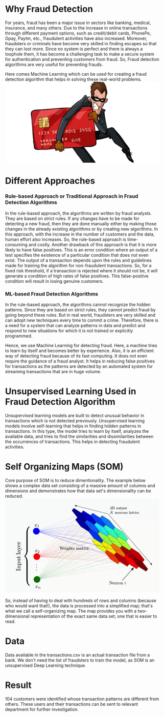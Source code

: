 # Why Fraud Detection

For years, fraud has been a major issue in sectors like banking, medical, insurance, and many others. Due to the increase in online transactions through different payment options, such as credit/debit cards, PhonePe, Gpay, Paytm, etc., fraudulent activities have also increased. Moreover, fraudsters or criminals have become very skilled in finding escapes so that they can loot more. Since no system is perfect and there is always a loophole them, it has become a challenging task to make a secure system for authentication and preventing customers from fraud. So, Fraud detection algorithms are very useful for preventing frauds.

Here comes Machine Learning which can be used for creating a fraud detection algorithm that helps in solving these real-world problems.
<img src="Images/fraud_cartoon.png">

# Different Approaches

### Rule-based Approach or Traditional Approach in Fraud Detection Algorithms

In the rule-based approach, the algorithms are written by fraud analysts. They are based on strict rules. If any changes have to be made for detecting a new fraud, then they are done manually either by making those changes in the already existing algorithms or by creating new algorithms. In this approach, with the increase in the number of customers and the data, human effort also increases. So, the rule-based approach is time-consuming and costly. Another drawback of this approach is that it is more likely to have false positives. This is an error condition where an output of a test specifies the existence of a particular condition that does not even exist. The output of a transaction depends upon the rules and guidelines made for training the algorithm for non-fraudulent transactions. So, for a fixed risk threshold, if a transaction is rejected where it should not be, it will generate a condition of high rates of false positives. This false-positive condition will result in losing genuine customers.

### ML-based Fraud Detection Algorithms

In the rule-based approach, the algorithms cannot recognize the hidden patterns. Since they are based on strict rules, they cannot predict fraud by going beyond these rules. But in real world, fraudsters are very skilled and can adopt new techniques every time to commit a crime. Therefore, there is a need for a system that can analyze patterns in data and predict and respond to new situations for which it is not trained or explicitly programmed.

Hence, we use Machine Learning for detecting fraud. Here, a machine tries to learn by itself and becomes better by experience. Also, it is an efficient way of detecting fraud because of its fast computing. It does not even require the guidance of a fraud analyst. It helps in reducing false positives for transactions as the patterns are detected by an automated system for streaming transactions that are in huge volume.

# Unsupervised Learning Used in Fraud Detection Algorithm
Unsupervised learning models are built to detect unusual behavior in transactions which is not detected previously. Unsupervised learning models involve self-learning that helps in finding hidden patterns in transactions. In this type, the model tries to learn by itself, analyzes the available data, and tries to find the similarities and dissimilarities between the occurrences of transactions. This helps in detecting fraudulent activities.

# Self Organizing Maps (SOM)

Core purpose of SOM is to reduce dimentionality. The example below shows a complex data set consisting of a massive amount of columns and dimensions and demonstrates how that data set's dimensionality can be reduced.
<img src="Images/som.png">

So, instead of having to deal with hundreds of rows and columns (because who would want that!), the data is processed into a simplified map; that's what we call a self-organizing map. The map provides you with a two-dimensional representation of the exact same data set; one that is easier to read.

# Data

Data available in the transactions.csv is an actual transaction file from a bank.
We don't need the list of fraudsters to train the model, as SOM is an unsupervised Deep Learning technique.

# Result

104 customers were identified whose transaction patterns are different from others. These users and their transactions can be sent to relevant department for further investigation.
